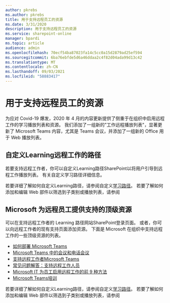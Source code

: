```yaml
---
author: pkrebs
ms.author: pkrebs
title: 用于支持远程员工的资源
ms.date: 3/31/2020
description: 用于支持远程员工的资源
ms.service: sharepoint-online
manager: bpardi
ms.topic: article
audience: admin
ms.openlocfilehash: 70ecf54ba87023fa14c5cc0a15d2879ad25ef594
ms.sourcegitcommit: 6ba76ebfde5d6a46ddaa2c4f82d04ada99d13c42
ms.translationtype: MT
ms.contentlocale: zh-CN
ms.lasthandoff: 09/03/2021
ms.locfileid: "58883417"
---
```

# <a name="resources-for-supporting-your-remote-workforce"></a>用于支持远程员工的资源
为应对 Covid-19 爆发，2020 年 4 月的内容更新提供了侧重于在组织中启用远程工作的学习播放列表和资源。 我们添加了一组新的"工作远程播放列表"，显著更新了 Microsoft Teams 内容，尤其是 Teams 会议，并添加了一组新的 Office 用于 Web 播放列表。 

## <a name="customize-learning-pathways-for-remote-work"></a>自定义Learning远程工作的路径
若要支持远程工作者，你可以自定义Learning路径SharePoint以将用户引导到远程工作播放列表。 有关自定义学习路径详细信息。

若要详细了解如何自定义Learning路径，请参阅自定义[学习路径](custom_overview.md)。 若要了解如何添加和编辑 Web 部件以筛选到子类别或播放列表，请参阅 

## <a name="top-resources-from-microsoft-for-supporting-your-remote-workforce"></a>Microsoft 为远程员工提供支持的顶级资源
可以在支持远程工作者的 Learning 路径网站SharePoint登录页面。 或者，你可以向远程工作者的现有支持页面添加资源。 下面是 Microsoft 在组织中支持远程工作的一些顶级资源的列表。 
- [如何部署 Microsoft Teams](/microsoftteams/how-to-roll-out-teams)
- [Microsoft Teams 中的会议和电话会议](/microsoftteams/deploy-meetings-microsoft-teams-landing-page)
- [支持远程工作者Microsoft Teams](/microsoftteams/support-remote-work-with-teams)
- [常见问题解答：支持远程工作人员](/microsoftteams/faq-support-remote-workforce)
- [Microsoft IT 为员工启用远程工作的前 9 种方法](https://www.microsoft.com/en-us/microsoft-365/blog/2020/03/12/top-9-ways-microsoft-it-enabling-remote-work-employees/)
- [Microsoft Teams培训](/microsoftteams/training-microsoft-teams-landing-page)


若要详细了解如何自定义Learning路径，请参阅自定义[学习路径](custom_overview.md)。 若要了解如何添加和编辑 Web 部件以筛选到子类别或播放列表，请参阅 


